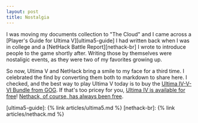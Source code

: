 ```yaml
---
layout: post
title: Nostalgia
---
```


I was moving my documents collection to "The Cloud" and I came across a [Player's Guide for Ultima V][ultima5-guide] I had written back when I was in college and a [NetHack Battle Report][nethack-br] I wrote to introduce people to the game shortly after. Writing those by themselves were nostaligic events, as they were two of my favorites growing up.

<!--break-->

So now, Ultima V and NetHack bring a smile to my face for a third time. I celebrated the find by converting them both to markdown to share here. I checked, and the best way to play Ultima V today is to buy the [Ultima IV-V-VI Bundle from GOG][ultima-bundle]. If that's too pricey for you, [Ultima IV is available for free][ultima4-free]! [Nethack, of course, has always been free][nethack-site].

[ultima-bundle]: https://www.gog.com/game/ultima_456
[ultima4-free]: https://www.gog.com/game/ultima_4
[nethack-site]: https://nethack.org/

[ultima5-guide]: {% link articles/ultima5.md %}
[nethack-br]: {% link articles/nethack.md %}

